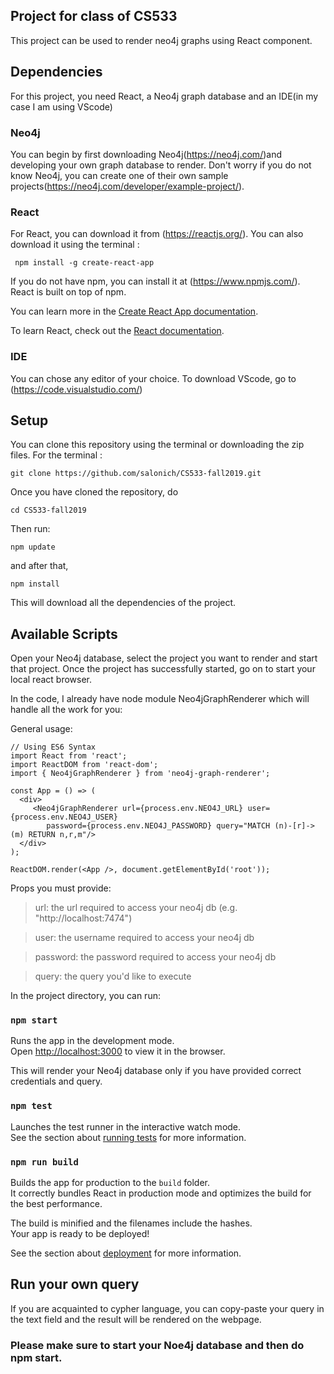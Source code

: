 ## Project for class of CS533
This project can be used to render neo4j graphs using React component.

## Dependencies
For this project, you need React, a Neo4j graph database and an IDE(in my case I am using VScode)

### Neo4j
You can begin by first downloading Neo4j(https://neo4j.com/)and developing your own graph database to render. Don't worry if you do not know Neo4j, you can create one of their own sample projects(https://neo4j.com/developer/example-project/).

### React
For React, you can download it from (https://reactjs.org/). You can also download it using the terminal :

``` npm install -g create-react-app``` 

If you do not have npm, you can install it at (https://www.npmjs.com/). React is built on top of npm.

You can learn more in the [Create React App documentation](https://facebook.github.io/create-react-app/docs/getting-started).

To learn React, check out the [React documentation](https://reactjs.org/).

### IDE
You can chose any editor of your choice. To download VScode, go to (https://code.visualstudio.com/)


## Setup

You can clone this repository using the terminal or downloading the zip files. For the terminal :

``` git clone https://github.com/salonich/CS533-fall2019.git ```

Once you have cloned the repository, do

``` cd CS533-fall2019 ```

Then run:

``` npm update ```

and after that,

```npm install ```

This will download all the dependencies of the project.


## Available Scripts

Open your Neo4j database, select the project you want to render and start that project. Once the project has successfully started, go on to start your local react browser.

In the code, I already have node module Neo4jGraphRenderer which will handle all the work for you:

General usage:

```
// Using ES6 Syntax
import React from 'react';
import ReactDOM from 'react-dom';
import { Neo4jGraphRenderer } from 'neo4j-graph-renderer';

const App = () => (
  <div>
     <Neo4jGraphRenderer url={process.env.NEO4J_URL} user={process.env.NEO4J_USER}
        password={process.env.NEO4J_PASSWORD} query="MATCH (n)-[r]->(m) RETURN n,r,m"/>
  </div>
);

ReactDOM.render(<App />, document.getElementById('root'));
```

Props you must provide:

>url: the url required to access your neo4j db (e.g. "http://localhost:7474")

>user: the username required to access your neo4j db

>password: the password required to access your neo4j db

>query: the query you'd like to execute


In the project directory, you can run:

### `npm start`

Runs the app in the development mode.<br>
Open [http://localhost:3000](http://localhost:3000) to view it in the browser.

This will render your Neo4j database only if you have provided correct credentials and query.

### `npm test`

Launches the test runner in the interactive watch mode.<br>
See the section about [running tests](https://facebook.github.io/create-react-app/docs/running-tests) for more information.

### `npm run build`

Builds the app for production to the `build` folder.<br>
It correctly bundles React in production mode and optimizes the build for the best performance.

The build is minified and the filenames include the hashes.<br>
Your app is ready to be deployed!

See the section about [deployment](https://facebook.github.io/create-react-app/docs/deployment) for more information.

## Run your own query

If you are acquainted to cypher language, you can copy-paste your query in the text field and the result will be rendered on the webpage.

### Please make sure to start your Noe4j database and then do npm start.


